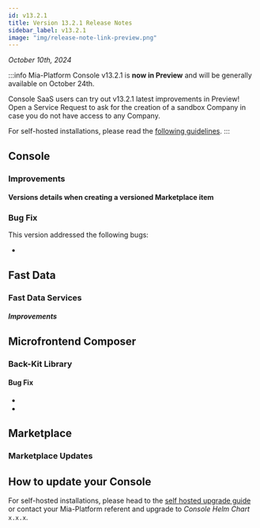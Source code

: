 ```yaml
---
id: v13.2.1
title: Version 13.2.1 Release Notes
sidebar_label: v13.2.1
image: "img/release-note-link-preview.png"
---
```


_October 10th, 2024_

:::info
Mia-Platform Console v13.2.1 is **now in Preview** and will be generally available on October 24th.

Console SaaS users can try out v13.2.1 latest improvements in Preview! Open a Service Request to ask for the creation of a sandbox Company in case you do not have access to any Company.

For self-hosted installations, please read the [following guidelines](#how-to-update-your-console).
:::

## Console

### Improvements

#### Versions details when creating a versioned Marketplace item

### Bug Fix

This version addressed the following bugs:

* 

## Fast Data

### 

### Fast Data Services

#### 

##### Improvements


## Microfrontend Composer

### Back-Kit Library


#### Bug Fix

* 
*

## Marketplace

### Marketplace Updates

#### 

## How to update your Console

For self-hosted installations, please head to the [self hosted upgrade guide](/infrastructure/self-hosted/installation-chart/100_how-to-upgrade.md) or contact your Mia-Platform referent and upgrade to _Console Helm Chart_ `x.x.x`.
